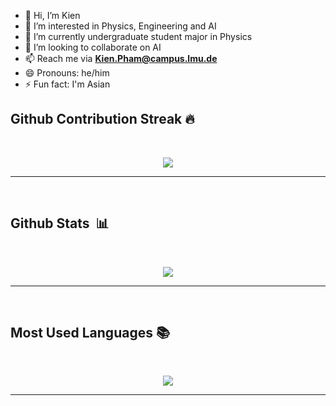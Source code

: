 - 👋 Hi, I’m Kien  
- 👀 I’m interested in Physics, Engineering and AI
- 🌱 I’m currently undergraduate student major in Physics
- 💞️ I’m looking to collaborate on AI
- 📫 Reach me via **Kien.Pham@campus.lmu.de**
- 😄 Pronouns: he/him
- ⚡ Fun fact: I'm Asian

<!---
phamtrungkien8904/phamtrungkien8904 is a ✨ special ✨ repository because its `README.md` (this file) appears on your GitHub profile.
You can click the Preview link to take a look at your changes.
--->

## Github Contribution Streak 🔥 
<br>
<p align='center'><img src="https://github-readme-streak-stats.herokuapp.com?user=phamtrungkien8904&theme=black-ice&hide_border=true&date_format=M%20j%5B%2C%20Y%5D"></p>

<hr><br>

## Github Stats &nbsp;📊
<br>
<p align='center'>
<img src="https://github-readme-stats.vercel.app/api?username=phamtrungkien8904&show_icons=true&theme=github_dark">
</p>
<hr>
<br>

## Most Used Languages 📚
<br>
<p align='center'>
<img src="https://github-readme-stats.anuraghazra1.vercel.app/api/top-langs/?username=phamtrungkien8904&theme=dark&hide_border=true&no-bg=true&no-frame=true&langs_count=10">
</p>

<hr>
<br>
